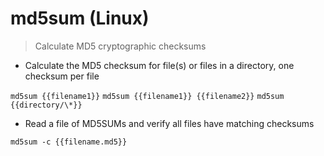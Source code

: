 # md5sum (Linux)

> Calculate MD5 cryptographic checksums

- Calculate the MD5 checksum for file(s) or files in a directory, one checksum per file

`md5sum {{filename1}}`
`md5sum {{filename1}} {{filename2}}`
`md5sum {{directory/\*}}`

- Read a file of MD5SUMs and verify all files have matching checksums

`md5sum -c {{filename.md5}}`

